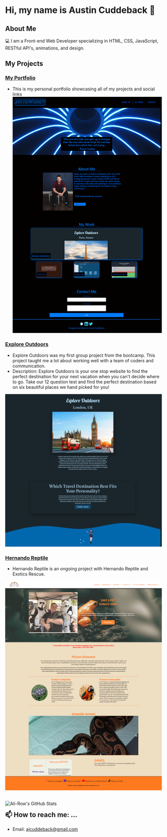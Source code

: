 # Hi, my name is Austin Cuddeback 👋

## About Me

💻 I am a Front-end Web Developer specializing in HTML, CSS, JavaScript, RESTful API's, animations, and design.

## My Projects

### [My Portfolio](https://ajcuddeback.github.io)

- This is my personal portfolio showcasing all of my projects and social links
  ![my portfolio](images/screencapture-ajcuddeback-github-io-2020-10-24-14_19_37.png)

### [Explore Outdoors](https://ajcuddeback.github.io/Explore-Outdoors)

- Explore Outdoors was my first group project from the bootcamp. This project taught me a lot about working well with a team of coders and communication.
- Description: Explore Outdoors is your one stop website to find the perfect destination for your next vacation when you can't decide where to go. Take our 12 question test and find the perfect destination based on six beautiful places we hand picked for you!

![Explore Outdoors](images/explore-outdoors.png)

### [Hernando Reptile](https://www.hernandoreptile.org)

- Hernando Reptile is an ongoing project with Hernando Reptile and Exotics Rescue.

![Henando Reptile](images/home-img-prev.png)

<br />

<img align="left" alt="Ali-Row's GitHub Stats" src="https://github-readme-stats.vercel.app/api?username=ajcuddeback&show_icons=true&hide_border=true" />

## 📫 How to reach me: ...

- Email: [ajcuddeback@gmail.com](ajcuddeback@gmail.com)
